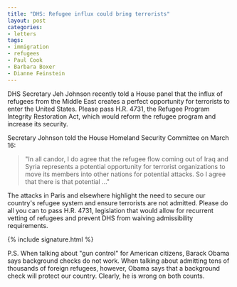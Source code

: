 ```yaml
---
title: "DHS: Refugee influx could bring terrorists"
layout: post
categories:
- letters
tags:
- immigration
- refugees
- Paul Cook
- Barbara Boxer
- Dianne Feinstein
---
```


DHS Secretary Jeh Johnson recently told a House panel that the influx of refugees from the Middle East creates a perfect opportunity for terrorists to enter the United States. Please pass H.R. 4731, the Refugee Program Integrity Restoration Act, which would reform the refugee program and increase its security.

Secretary Johnson told the House Homeland Security Committee on March 16:

> "In all candor, I do agree that the refugee flow coming out of Iraq and Syria represents a potential opportunity for terrorist organizations to move its members into other nations for potential attacks. So I agree that there is that potential ..."

The attacks in Paris and elsewhere highlight the need to secure our country's refugee system and ensure terrorists are not admitted. Please do all you can to pass H.R. 4731, legislation that would allow for recurrent vetting of refugees and prevent DHS from waiving admissibility requirements.

{% include signature.html %}

P.S. When talking about "gun control" for American citizens, Barack Obama says background checks do not work. When talking about admitting tens of thousands of foreign refugees, however, Obama says that a background check will protect our country. Clearly, he is wrong on both counts.